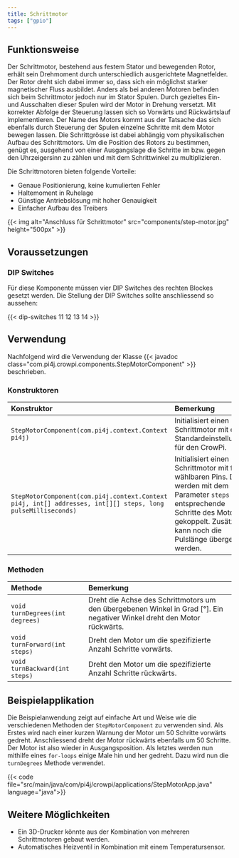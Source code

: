 ```yaml
---
title: Schrittmotor
tags: ["gpio"]
---
```


## Funktionsweise

Der Schrittmotor, bestehend aus festem Stator und bewegenden Rotor, erhält sein Drehmoment durch unterschiedlich ausgerichtete Magnetfelder.
Der Rotor dreht sich dabei immer so, dass sich ein möglichst starker magnetischer Fluss ausbildet. Anders als bei anderen Motoren befinden
sich beim Schrittmotor jedoch nur im Stator Spulen. Durch gezieltes Ein- und Ausschalten dieser Spulen wird der Motor in Drehung versetzt.
Mit korrekter Abfolge der Steuerung lassen sich so Vorwärts und Rückwärtslauf implementieren. Der Name des Motors kommt aus der Tatsache das
sich ebenfalls durch Steuerung der Spulen einzelne Schritte mit dem Motor bewegen lassen. Die Schrittgrösse ist dabei abhängig vom
physikalischen Aufbau des Schrittmotors. Um die Position des Rotors zu bestimmen, genügt es, ausgehend von einer Ausgangslage die Schritte
im bzw. gegen den Uhrzeigersinn zu zählen und mit dem Schrittwinkel zu multiplizieren.

Die Schrittmotoren bieten folgende Vorteile:
- Genaue Positionierung, keine kumulierten Fehler
- Haltemoment in Ruhelage
- Günstige Antriebslösung mit hoher Genauigkeit
- Einfacher Aufbau des Treibers

{{< img alt="Anschluss für Schrittmotor" src="components/step-motor.jpg" height="500px" >}}

## Voraussetzungen

### DIP Switches

Für diese Komponente müssen vier DIP Switches des rechten Blockes gesetzt werden. Die Stellung der DIP Switches sollte anschliessend so
aussehen:

{{< dip-switches 11 12 13 14 >}}

## Verwendung

Nachfolgend wird die Verwendung der Klasse {{< javadoc class="com.pi4j.crowpi.components.StepMotorComponent" >}} beschrieben.

### Konstruktoren

| Konstruktor                                                                                                 | Bemerkung                                                                                                                                                                                             |
|:------------------------------------------------------------------------------------------------------------|:------------------------------------------------------------------------------------------------------------------------------------------------------------------------------------------------------|
| `StepMotorComponent(com.pi4j.context.Context pi4j)`                                                         | Initialisiert einen Schrittmotor mit den Standardeinstellungen für den CrowPi.                                                                                                                        |
| `StepMotorComponent(com.pi4j.context.Context pi4j, int[] addresses, int[][] steps, long pulseMilliseconds)` | Initialisiert einen Schrittmotor mit frei wählbaren Pins. Diese werden mit dem Parameter `steps` an entsprechende Schritte des Motors gekoppelt. Zusätzlich kann noch die Pulslänge übergeben werden. |

### Methoden

| Methode                         | Bemerkung                                                                                                                |
|:--------------------------------|:-------------------------------------------------------------------------------------------------------------------------|
| `void turnDegrees(int degrees)` | Dreht die Achse des Schrittmotors um den übergebenen Winkel in Grad [°]. Ein negativer Winkel dreht den Motor rückwärts. |
| `void turnForward(int steps)`   | Dreht den Motor um die spezifizierte Anzahl Schritte vorwärts.                                                           |
| `void turnBackward(int steps)`  | Dreht den Motor um die spezifizierte Anzahl Schritte rückwärts.                                                          |


## Beispielapplikation

Die Beispielanwendung zeigt auf einfache Art und Weise wie die verschiedenen Methoden der `StepMotorComponent` zu verwenden sind. Als Erstes
wird nach einer kurzen Warnung der Motor um 50 Schritte vorwärts gedreht. Anschliessend dreht der Motor rückwärts ebenfalls um 50 Schritte.
Der Motor ist also wieder in Ausgangsposition. Als letztes werden nun mithilfe eines `for-loops` einige Male hin und her gedreht. Dazu wird
nun die `turnDegrees` Methode verwendet.

{{< code file="src/main/java/com/pi4j/crowpi/applications/StepMotorApp.java" language="java">}}

## Weitere Möglichkeiten

- Ein 3D-Drucker könnte aus der Kombination von mehreren Schrittmotoren gebaut werden.
- Automatisches Heizventil in Kombination mit einem Temperatursensor.
